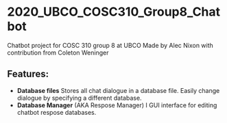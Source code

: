 # 2020_UBCO_COSC310_Group8_Chatbot
Chatbot project for COSC 310 group 8 at UBCO
Made by Alec Nixon with contribution from Coleton Weninger




## Features:
* **Database files**
Stores all chat dialogue in a database file. Easily change dialogue by specifying a different database.
* **Database Manager** (AKA Respose Manager)
I GUI interface for editing chatbot respose databases.


